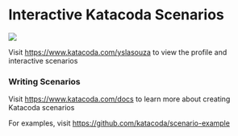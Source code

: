 # Interactive Katacoda Scenarios

[![](http://shields.katacoda.com/katacoda/yslasouza/count.svg)](https://www.katacoda.com/yslasouza "Get your profile on Katacoda.com")

Visit https://www.katacoda.com/yslasouza to view the profile and interactive scenarios

### Writing Scenarios
Visit https://www.katacoda.com/docs to learn more about creating Katacoda scenarios

For examples, visit https://github.com/katacoda/scenario-example
